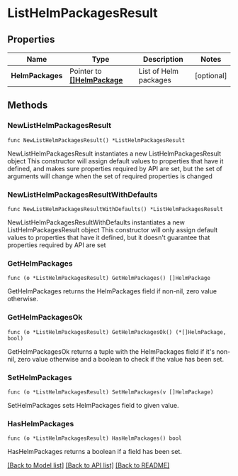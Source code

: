 # ListHelmPackagesResult

## Properties

Name | Type | Description | Notes
------------ | ------------- | ------------- | -------------
**HelmPackages** | Pointer to [**[]HelmPackage**](HelmPackage.md) | List of Helm packages | [optional] 

## Methods

### NewListHelmPackagesResult

`func NewListHelmPackagesResult() *ListHelmPackagesResult`

NewListHelmPackagesResult instantiates a new ListHelmPackagesResult object
This constructor will assign default values to properties that have it defined,
and makes sure properties required by API are set, but the set of arguments
will change when the set of required properties is changed

### NewListHelmPackagesResultWithDefaults

`func NewListHelmPackagesResultWithDefaults() *ListHelmPackagesResult`

NewListHelmPackagesResultWithDefaults instantiates a new ListHelmPackagesResult object
This constructor will only assign default values to properties that have it defined,
but it doesn't guarantee that properties required by API are set

### GetHelmPackages

`func (o *ListHelmPackagesResult) GetHelmPackages() []HelmPackage`

GetHelmPackages returns the HelmPackages field if non-nil, zero value otherwise.

### GetHelmPackagesOk

`func (o *ListHelmPackagesResult) GetHelmPackagesOk() (*[]HelmPackage, bool)`

GetHelmPackagesOk returns a tuple with the HelmPackages field if it's non-nil, zero value otherwise
and a boolean to check if the value has been set.

### SetHelmPackages

`func (o *ListHelmPackagesResult) SetHelmPackages(v []HelmPackage)`

SetHelmPackages sets HelmPackages field to given value.

### HasHelmPackages

`func (o *ListHelmPackagesResult) HasHelmPackages() bool`

HasHelmPackages returns a boolean if a field has been set.


[[Back to Model list]](../README.md#documentation-for-models) [[Back to API list]](../README.md#documentation-for-api-endpoints) [[Back to README]](../README.md)


